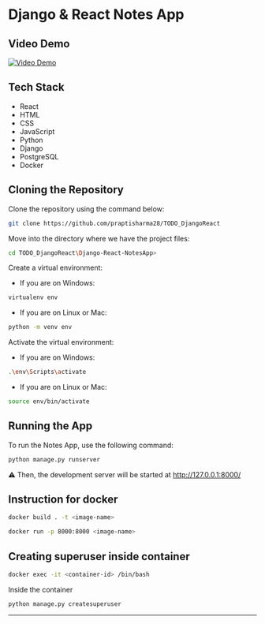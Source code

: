 # Django & React Notes App

## Video Demo

[![Video Demo](https://img.youtube.com/vi/FUriByLIwHg/0.jpg)](https://youtu.be/FUriByLIwHg)

## Tech Stack

- React
- HTML
- CSS
- JavaScript
- Python
- Django
- PostgreSQL
- Docker

## Cloning the Repository

Clone the repository using the command below:

```bash
git clone https://github.com/praptisharma28/TODO_DjangoReact
```

Move into the directory where we have the project files:

```bash
cd TODO_DjangoReact\Django-React-NotesApp>
```

Create a virtual environment:

- If you are on Windows:

```bash
virtualenv env
```

- If you are on Linux or Mac:

```bash
python -m venv env
```

Activate the virtual environment:

- If you are on Windows:

```bash
.\env\Scripts\activate
```

- If you are on Linux or Mac:

```bash
source env/bin/activate
```

## Running the App

To run the Notes App, use the following command:

```bash
python manage.py runserver
```

⚠ Then, the development server will be started at http://127.0.0.1:8000/

## Instruction for docker 
```bash
docker build . -t <image-name>
```
```bash
docker run -p 8000:8000 <image-name>
```
## Creating superuser inside container
```bash
docker exec -it <container-id> /bin/bash
```
Inside the container
```bash
python manage.py createsuperuser
```

---
